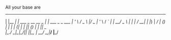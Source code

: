 All your base are

 _          _                     _                    
| |__   ___| | ___  _ __   __ _  | |_ ___    _   _ ___ 
| '_ \ / _ \ |/ _ \| '_ \ / _` | | __/ _ \  | | | / __|
| |_) |  __/ | (_) | | | | (_| | | || (_) | | |_| \__ \
|_.__/ \___|_|\___/|_| |_|\__, |  \__\___/   \__,_|___/
                          |___/                        
